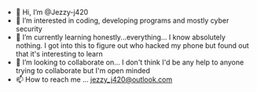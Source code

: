- 👋 Hi, I’m @Jezzy-j420
- 👀 I’m interested in coding, developing programs and mostly cyber security
- 🌱 I’m currently learning honestly...everything... I know absolutely nothing. I got into this to figure out who hacked my phone but found out that it's interesting to learn 
- 💞️ I’m looking to collaborate on... I don't think I'd be any help to anyone trying to collaborate but I'm open minded
- 📫 How to reach me ... jezzy_j420@outlook.com

<!---
Jezzy-j420/Jezzy-j420 is a ✨ special ✨ repository because its `README.md` (this file) appears on your GitHub profile.
You can click the Preview link to take a look at your changes.
--->
